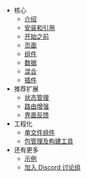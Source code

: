 - <span class="iconfont icon-atom"></span> 核心
  - [<span class="iconfont icon-fly"></span> 介绍](/)
  - [<span class="iconfont icon-install"></span> 安装和引用](guide/installation.md)
  - [<span class="iconfont icon-wxapp"></span> 开始之前](guide/preparatory.md)
  - [<span class="iconfont icon-page"></span> 页面](guide/page.md)
  - [<span class="iconfont icon-component"></span> 组件](guide/component.md)
  - [<span class="iconfont icon-matrix"></span> 数据](guide/data.md)
  - [<span class="iconfont icon-mix"></span> 混合](guide/mixin.md)
  - [<span class="iconfont icon-plugin"></span> 插件](guide/plugin.md)
- <span class="iconfont icon-crown"></span> 推荐扩展
  - [<span class="iconfont icon-satellite"></span> 状态管理](guide/state-management.md)
  - [<span class="iconfont icon-router"></span> 路由增强](guide/router.md)
  - [<span class="iconfont icon-alert"></span> 界面反馈](guide/ui-feedback.md)
- <span class="iconfont icon-factory"></span> 工程化
  - [<span class="iconfont icon-file"></span> 单文件组件](guide/single-file-component.md)
  - [<span class="iconfont icon-pack"></span> 包管理及构建工具](guide/package-management-and-build-tools.md)
- <span class="iconfont icon-magic"></span> 还有更多
  - [<span class="iconfont icon-nut"></span> 示例](guide/examples.md)
  - [<span class="iconfont icon-discord"></span> 加入 Discord 讨论组](https://discord.gg/FX2RATn)
